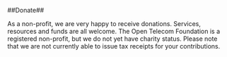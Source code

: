 ##Donate##

As a non-profit, we are very happy to receive donations. Services, resources and funds are all welcome. The Open Telecom Foundation is a registered non-profit, but we do not yet have charity status. Please note that we are not currently able to issue tax receipts for your contributions.  
